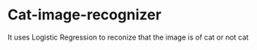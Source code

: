 # Cat-image-recognizer
It uses Logistic Regression to reconize that the image is of cat or not cat 

